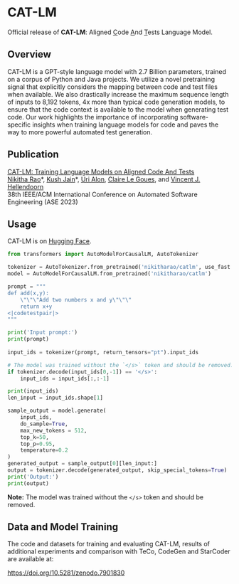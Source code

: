 # CAT-LM
Official release of **CAT-LM**: Aligned <u>C</u>ode <u>A</u>nd <u>T</u>ests Language Model. 


## Overview
CAT-LM is a GPT-style language model with 2.7 Billion parameters, trained on a corpus of Python and Java projects. We utilize a novel pretraining signal that explicitly considers the mapping between code and test files when available. We also drastically increase the maximum sequence length of inputs to 8,192 tokens, 4x more than typical code generation models, to ensure that the code context is available to the model when generating test code. Our work highlights the importance of incorporating software-specific insights when training language models for code and paves the way to more powerful automated test generation.

## Publication

[CAT-LM: Training Language Models on Aligned Code And Tests](https://arxiv.org/abs/2310.01602)  
[Nikitha Rao](https://raonikitha.github.io)\*, [Kush Jain](https://www.kushjain.com/)\*, [Uri Alon](https://urialon.ml), [Claire Le Goues](https://clairelegoues.com), and [Vincent J. Hellendoorn](http://vhellendoorn.github.io)\
38th IEEE/ACM International Conference on Automated Software Engineering (ASE 2023)

## Usage

CAT-LM is on [Hugging Face](https://huggingface.co/nikitharao/catlm).


```python
from transformers import AutoModelForCausalLM, AutoTokenizer

tokenizer = AutoTokenizer.from_pretrained('nikitharao/catlm', use_fast = False)
model = AutoModelForCausalLM.from_pretrained('nikitharao/catlm')

prompt = """
def add(x,y):
    \"\"\"Add two numbers x and y\"\"\"
    return x+y
<|codetestpair|>
"""

print('Input prompt:')
print(prompt)
       
input_ids = tokenizer(prompt, return_tensors="pt").input_ids

# The model was trained without the `</s>` token and should be removed.
if tokenizer.decode(input_ids[0,-1]) == '</s>':
    input_ids = input_ids[:,:-1]

print(input_ids)
len_input = input_ids.shape[1]

sample_output = model.generate(
    input_ids,
    do_sample=True, 
    max_new_tokens = 512,
    top_k=50, 
    top_p=0.95,
    temperature=0.2
)
generated_output = sample_output[0][len_input:]
output = tokenizer.decode(generated_output, skip_special_tokens=True)
print('Output:')
print(output)
```

<b>Note:</b> The model was trained without the `</s>` token and should be removed.

## Data and Model Training 

The code and datasets for training and evaluating CAT-LM, results of additional experiments and comparison with TeCo, CodeGen and StarCoder are available at: 

https://doi.org/10.5281/zenodo.7901830
